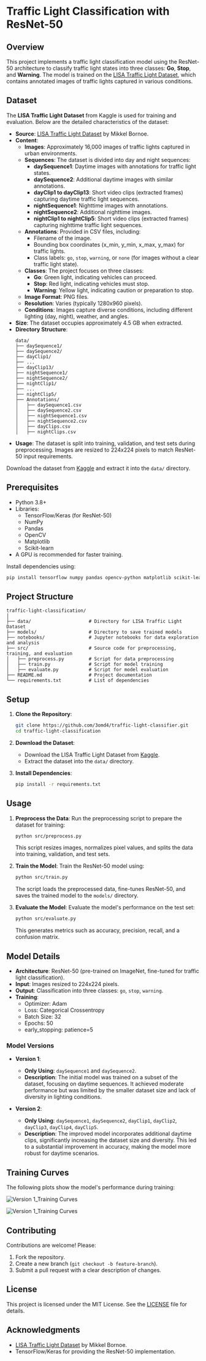 # Traffic Light Classification with ResNet-50

## Overview
This project implements a traffic light classification model using the ResNet-50 architecture to classify traffic light states into three classes: **Go**, **Stop**, and **Warning**. The model is trained on the [LISA Traffic Light Dataset](https://www.kaggle.com/datasets/mbornoe/lisa-traffic-light-dataset), which contains annotated images of traffic lights captured in various conditions.

## Dataset
The **LISA Traffic Light Dataset** from Kaggle is used for training and evaluation. Below are the detailed characteristics of the dataset:

- **Source**: [LISA Traffic Light Dataset](https://www.kaggle.com/datasets/mbornoe/lisa-traffic-light-dataset) by Mikkel Bornoe.
- **Content**:
  - **Images**: Approximately 16,000 images of traffic lights captured in urban environments.
  - **Sequences**: The dataset is divided into day and night sequences:
    - **daySequence1**: Daytime images with annotations for traffic light states.
    - **daySequence2**: Additional daytime images with similar annotations.
    - **dayClip1 to dayClip13**: Short video clips (extracted frames) capturing daytime traffic light sequences.
    - **nightSequence1**: Nighttime images with annotations.
    - **nightSequence2**: Additional nighttime images.
    - **nightClip1 to nightClip5**: Short video clips (extracted frames) capturing nighttime traffic light sequences.
  - **Annotations**: Provided in CSV files, including:
    - Filename of the image.
    - Bounding box coordinates (x_min, y_min, x_max, y_max) for traffic lights.
    - Class labels: `go`, `stop`, `warning`, or `none` (for images without a clear traffic light state).
  - **Classes**: The project focuses on three classes:
    - **Go**: Green light, indicating vehicles can proceed.
    - **Stop**: Red light, indicating vehicles must stop.
    - **Warning**: Yellow light, indicating caution or preparation to stop.
  - **Image Format**: PNG files.
  - **Resolution**: Varies (typically 1280x960 pixels).
  - **Conditions**: Images capture diverse conditions, including different lighting (day, night), weather, and angles.
- **Size**: The dataset occupies approximately 4.5 GB when extracted.
- **Directory Structure**:
  ```
  data/
  ├── daySequence1/
  ├── daySequence2/
  ├── dayClip1/
  ├── ...
  ├── dayClip13/
  ├── nightSequence1/
  ├── nightSequence2/
  ├── nightClip1/
  ├── ...
  ├── nightClip5/
  ├── Annotations/
  │   ├── daySequence1.csv
  │   ├── daySequence2.csv
  │   ├── nightSequence1.csv
  │   ├── nightSequence2.csv
  │   ├── dayClips.csv
  │   ├── nightClips.csv
  ```
- **Usage**: The dataset is split into training, validation, and test sets during preprocessing. Images are resized to 224x224 pixels to match ResNet-50 input requirements.

Download the dataset from [Kaggle](https://www.kaggle.com/datasets/mbornoe/lisa-traffic-light-dataset) and extract it into the `data/` directory.

## Prerequisites
- Python 3.8+
- Libraries:
  - TensorFlow/Keras (for ResNet-50)
  - NumPy
  - Pandas
  - OpenCV
  - Matplotlib
  - Scikit-learn
- A GPU is recommended for faster training.

Install dependencies using:
```bash
pip install tensorflow numpy pandas opencv-python matplotlib scikit-learn
```

## Project Structure
```
traffic-light-classification/
│
├── data/                     # Directory for LISA Traffic Light Dataset
├── models/                   # Directory to save trained models
├── notebooks/                # Jupyter notebooks for data exploration and analysis
├── src/                      # Source code for preprocessing, training, and evaluation
│   ├── preprocess.py         # Script for data preprocessing
│   ├── train.py              # Script for model training
│   ├── evaluate.py           # Script for model evaluation
├── README.md                 # Project documentation
└── requirements.txt          # List of dependencies
```

## Setup
1. **Clone the Repository**:
   ```bash
   git clone https://github.com/3omd4/traffic-light-classifier.git
   cd traffic-light-classification
   ```

2. **Download the Dataset**:
   - Download the LISA Traffic Light Dataset from [Kaggle](https://www.kaggle.com/datasets/mbornoe/lisa-traffic-light-dataset).
   - Extract the dataset into the `data/` directory.

3. **Install Dependencies**:
   ```bash
   pip install -r requirements.txt
   ```

## Usage
1. **Preprocess the Data**:
   Run the preprocessing script to prepare the dataset for training:
   ```bash
   python src/preprocess.py
   ```
   This script resizes images, normalizes pixel values, and splits the data into training, validation, and test sets.

2. **Train the Model**:
   Train the ResNet-50 model using:
   ```bash
   python src/train.py
   ```
   The script loads the preprocessed data, fine-tunes ResNet-50, and saves the trained model to the `models/` directory.

3. **Evaluate the Model**:
   Evaluate the model's performance on the test set:
   ```bash
   python src/evaluate.py
   ```
   This generates metrics such as accuracy, precision, recall, and a confusion matrix.

## Model Details
- **Architecture**: ResNet-50 (pre-trained on ImageNet, fine-tuned for traffic light classification).
- **Input**: Images resized to 224x224 pixels.
- **Output**: Classification into three classes: `go`, `stop`, `warning`.
- **Training**:
  - Optimizer: Adam
  - Loss: Categorical Crossentropy
  - Batch Size: 32
  - Epochs: 50
  - early_stopping: patience=5

### Model Versions
- **Version 1**:
  - **Only Using**: `daySequence1` and `daySequence2`.
  - **Description**: The initial model was trained on a subset of the dataset, focusing on daytime sequences. It achieved moderate performance but was limited by the smaller dataset size and lack of diversity in lighting conditions.

- **Version 2**:
  - **Only Using**: `daySequence1`, `daySequence2`, `dayClip1`, `dayClip2`, `dayClip3`, `dayClip4`, `dayClip5`.
  - **Description**: The improved model incorporates additional daytime clips, significantly increasing the dataset size and diversity. This led to a substantial improvement in accuracy, making the model more robust for daytime scenarios.

## Training Curves
The following plots show the model's performance during training:

![Version 1_Training Curves](visuals/v1_acc-curve.png)

![Version 1_Training Curves](visuals/v2_acc-curve.png)

## Contributing
Contributions are welcome! Please:
1. Fork the repository.
2. Create a new branch (`git checkout -b feature-branch`).
3. Submit a pull request with a clear description of changes.

## License
This project is licensed under the MIT License. See the [LICENSE](LICENSE) file for details.

## Acknowledgments
- [LISA Traffic Light Dataset](https://www.kaggle.com/datasets/mbornoe/lisa-traffic-light-dataset) by Mikkel Bornoe.
- TensorFlow/Keras for providing the ResNet-50 implementation.
